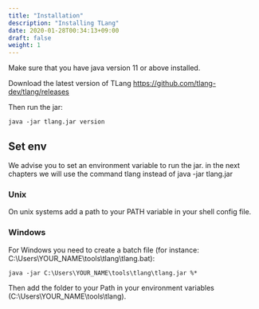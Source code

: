 ```yaml
---
title: "Installation"
description: "Installing TLang"
date: 2020-01-28T00:34:13+09:00
draft: false
weight: 1
---
```


Make sure that you have java version 11 or above installed.

Download the latest version of TLang https://github.com/tlang-dev/tlang/releases

Then run the jar:
```shell
java -jar tlang.jar version
```

## Set env

We advise you to set an environment variable to run the jar. in the next chapters we will use the command tlang instead of java -jar tlang.jar

### Unix
On unix systems add a path to your PATH variable in your shell config file.

### Windows
For Windows you need to create a batch file (for instance: C:\Users\YOUR_NAME\tools\tlang\tlang.bat):
```batch
java -jar C:\Users\YOUR_NAME\tools\tlang\tlang.jar %*
```

Then add the folder to your Path in your environment variables (C:\Users\YOUR_NAME\tools\tlang).